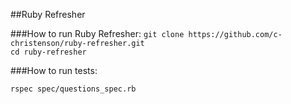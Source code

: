 ##Ruby Refresher

###How to run Ruby Refresher:
`git clone https://github.com/c-christenson/ruby-refresher.git`  
`cd ruby-refresher`

###How to run tests:

`rspec spec/questions_spec.rb`





